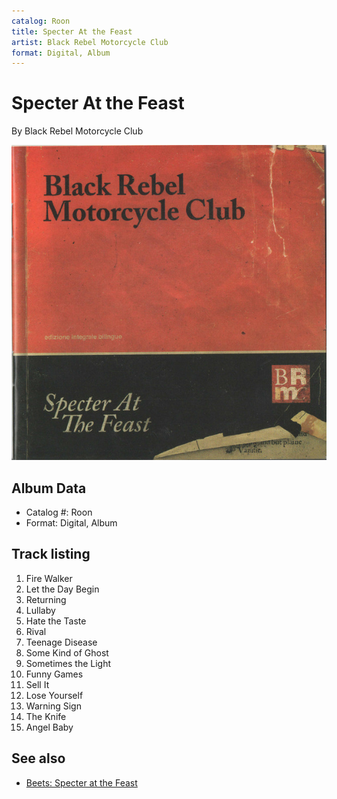 ```yaml
---
catalog: Roon
title: Specter At the Feast
artist: Black Rebel Motorcycle Club
format: Digital, Album
---
```


# Specter At the Feast

By Black Rebel Motorcycle Club

![](../../assets/albumcovers/Black_Rebel_Motorcycle_Club-Specter_At_the_Feast.png)

## Album Data

- Catalog #: Roon
- Format: Digital, Album


## Track listing


1. Fire Walker
2. Let the Day Begin
3. Returning
4. Lullaby
5. Hate the Taste
6. Rival
7. Teenage Disease
8. Some Kind of Ghost
9. Sometimes the Light
10. Funny Games
11. Sell It
12. Lose Yourself
13. Warning Sign
14. The Knife
15. Angel Baby


## See also

- [Beets: Specter at the Feast](../../Beets/Black_Rebel_Motorcycle_Club/Specter_at_the_Feast.md)
